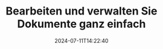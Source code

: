 ---
############################# Static ############################
layout: "family"
date: 2024-07-11T14:22:40
draft: false

product: "Editor"
product_tag: "editor"

############################# Head ############################
head_title: "Dokumentenbearbeitungslösung | On-Premise-APIs und kostenlose App"
head_description: "Bearbeiten Sie MS Office, OpenDocument, PDF-Bilder und andere Dateiformate mit der On-Premise-Lösung oder verwenden Sie die Online Document Editor-App."

############################# Header ############################
title: "Bearbeiten und verwalten Sie Dokumente ganz einfach"
description: |
  Dokumenteneditor zum Bearbeiten von Microsoft Office, OpenOffice, PDF, HTML und anderen Dokumentdateiformaten.

  Erstellen Sie neue Dokumente von Grund auf.

  Formularfelder in Dokumenten einfach verwalten.
  
############################# Platforms ############################
supported_platforms:
  enable: true  
  head_title: "Wählen Sie Ihre Plattform"
  title: "Plattformunabhängigkeit"
  description: "Die GroupDocs.Editor-Bibliothek unterstützt die folgenden Betriebssysteme und Frameworks:"
  details_link_title: "Erfahren Sie mehr"
  items:
    # supported_platforms loop
    - title: ".NET"
      description: "GroupDocs.Editor für .NET"
      color: "blue"
      tag: "net"
      link: "/editor/net/"
      features_link: "https://docs.groupdocs.com/editor/net/system-requirements/"
      features:
        # features loop
        - content: ".NET Framework 4.6.2 oder höher  <br>  .NET Core 2.0 oder höher  <br>  .NET 6.0 oder höher <br>  Mono Framework 2.6.7 oder höher"
          rows: "4"
        # features loop
        - content: "Windows, Linux, Mac OS"
          rows: "1"
        # features loop
        - content: "Microsoft Visual Studio  <br>  Xamarin (Android, iOS, Mac)  <br>  MonoDevelop"
          rows: "3"
         # features loop
        - content: "Über 60 Dateiformate"
          rows: "1"
    
    # supported_platforms loop
    - title: "Java"
      description: "GroupDocs.Editor für Java"
      color: "red"
      tag: "java"
      link: "/editor/java/"
      features_link: "https://docs.groupdocs.com/editor/java/system-requirements/"
      features:
        # features loop
        - content: "J2SE 8.0 oder höher"
          rows: "4"
        # features loop
        - content:  "Windows, Linux, Mac OS"
          rows: "1"
        # features loop
        - content:  "IntelliJ IDEA  <br>  Eclipse  <br>  NetBeans"
          rows: "3"
         # features loop
        - content:  "Über 50 Dateiformate"
          rows: "1"
    
    # supported_platforms loop
    - title: "Node.js"
      description: "GroupDocs.Editor für Node.js"
      color: "green"
      tag: "nodejs-java"
      link: "/editor/nodejs-java/"
      features_link: "https://docs.groupdocs.com/editor/nodejs-java/system-requirements/"
      features:
        # features loop
        - content: "Node.js 16+ und J2SE 8.0 (1.8)+"
          rows: "4"
        # features loop
        - content: Windows, Linux, Mac OS
          rows: "1"
        # features loop
        - content:  "Atom <br> Visual Studio Code <br> Jeder andere Texteditor"
          rows: "3"
         # features loop
        - content:  "Über 50 Dateiformate"
          rows: "1"
 
############################# Features ############################

features:
  enable: true
  title: "GroupDocs.Editor auf einen Blick"
  description: "API zum nahtlosen Bearbeiten, Übersetzen und Speichern verschiedener Dokumentformate."

  items:
    # feature loop
    - icon: "merge"
      title: "Bearbeiten Sie mehrere Dateiformate"
      content: "Bearbeiten Sie nahtlos mehrere PDF-, Office- und viele andere unterstützte Formate."

    # feature loop
    - icon: "split"
      title: "In HTML/CSS übersetzen"
      content: "Übersetzen Sie Dokumente in HTML/CSS-Markup, das mit WYSIWYG-Editoren kompatibel ist."

    # feature loop
    - icon: "structure"
      title: "Bearbeitete Dokumente speichern"
      content: "Speichern Sie bearbeitetes HTML/CSS im Quelldokumentformat oder exportieren Sie es in PDF."
    
    # feature loop
    - icon: "preview"
      title: "Extraktion von Dokumentinformationen"
      content: "Extrahieren Sie Informationen wie Seitenanzahl, Größe und Verschlüsselungsstatus."

############################# Code samples ############################
code_samples:
  enable: true
  title: "Praktischer Code-Schaukasten"
  description: "Einige Anwendungsfälle typischer GroupDocs.Editor-Vorgänge."
  items:
    # code sample loop
    - title: "Bearbeiten eines Dokuments"
      content: |
        Mit GroupDocs.Editor können Sie verschiedene Dokumentformate bearbeiten und die Änderungen speichern. Sie können ganze Dokumente oder bestimmte Teile Ihrer Dokumente bearbeiten. 
      samples:
        - language: "C#"
          color: "blue"
          content: |
            ```csharp {style=abap}   
             // Load document
            Editor editor = new Editor("sample.docx");
            
            // Edit document
            EditableDocument editableDocument = editor.Edit();
            
            // Save edited document
            editor.Save(editableDocument, "edited_sample.docx");
            ```
        - language: "Java"
          color: "red"
          content: |
            ```java {style=abap}   
            // Load document
            Editor editor = new Editor("sample.docx");
            
            // Edit document
            EditableDocument editableDocument = editor.edit();
            
            // Save edited document
            editor.save(editableDocument, "edited_sample.docx");
            ```
        - language: "TypeScript"
          color: "green"
          content: |
            ```javascript {style=abap}   
            // Load document
            const editor = new Editor("sample.docx");
            
            // Edit document
            const editableDocument = editor.edit();
            
            // Save edited document
            editor.save(editableDocument, "edited_sample.docx");
            ```

############################# Formats ############################
formats:
  enable: true
  title:  "Über 60 Dateiformate werden unterstützt"
  description: "GroupDocs.Editor unterstützt Vorgänge mit einer Vielzahl von [Dokumentformaten](https://docs.groupdocs.com/editor/net/supported-document-formats/)." 

############################# Metrics ############################

metrics:
  enable: true
  title: "Detaillierte Kennzahlen und statistische Erkenntnisse"
  description: "Tauchen Sie ein in eine detaillierte Aufschlüsselung unserer Schlüsselzahlen und bieten Sie umfassende Kennzahlen und statistische Einblicke in unsere Erfolge, Auswirkungen und unser Wachstum."

  items:
    # metrics loop
    - number: "60+"
      title: "Unterstützte Formate"
      content: "Jede Bibliothek unterstützt die Bearbeitung von mehr als 60 der gängigsten Datei- und Dokumentformate."

    # metrics loop
    - number: "274k"
      title: "NuGet-Downloads"
      content: "GroupDocs.Editor für .NET verfügt über mehr als 274.000 Downloads vom NuGet-Paketmanager."

    # metrics loop
    - number: "5.5k"
      title: "Maven-Downloads"
      content: "GroupDocs.Editor für Java verfügt über mehr als 5,5.000 Downloads aus unserem Maven-Repository."
    
    # metrics loop
    - number: "140+"
      title: "Zufriedene Kunden"
      content: "Unsere Bibliotheken werden sowohl von kleinen Einzelentwicklern als auch von führenden Unternehmen auf der ganzen Welt genutzt."


############################# Customers ############################
# logo size X1 => 170:70  X2 => 340 : 140

customers:
  enable: true
  title: "Unsere zufriedenen Kunden"
  description: "GroupDocs-Bibliotheken werden von weltweit bekannten und angesehenen Marken auf der ganzen Welt eingesetzt."

  items:
    # customers loop
    - title: "BenQ Corporation"
      logo: "benq"
    # customers loop
    - title: "Nasdaq Stock Market"
      logo: "nasdaq"
    # customers loop
    - title: "AT&T Inc."
      logo: "att"
    # customers loop
    - title: "AstraZeneca"
      logo: "astrazeneca"
    # customers loop
    - title: "Central Bank of Argentina"
      logo: "argentinacentralbank"
    # customers loop
    - title: "Roche Holding AG"
      logo: "roche"
    # customers loop
    - title: "Capita"
      logo: "capita"
    # customers loop
    - title: "Axa S.A."
      logo: "axa"
    # customers loop
    - title: "Instructure Inc."
      logo: "instructure"
     # customers loop
    - title: "Wipro"
      logo: "wipro"

############################# Actions ############################

actions:
  enable: true
  title: "Bereit anzufangen?"
  description: "Testen Sie die Funktionen von GroupDocs.Editor kostenlos auf Ihrer Plattform."
  items:
    #  loop
    - title: ".NET"
      link: "/editor/net/"
      color: "blue"
        #  loop
    - title: "Java"
      link: "/editor/java/"
      color: "red"
        #  loop
    - title: "Node.js"
      link: "/editor/nodejs-java/"
      color: "green"

############################# Faq ############################

faq:
  enable: true
  title:  "Häufig gestellte Fragen"
  description:  "Antworten auf die am häufigsten gestellten Fragen."
  items:
    #  loop
    - question: "Benötigt die GroupDocs.Editor-Bibliothek weitere Software von Drittanbietern, um Dokumente zu bearbeiten?"
      answer: |
        GroupDocs.Editor erfordert keine Installation externer Software wie Adobe Acrobat, Microsoft Office oder andere.
     #  loop
    - question:  "Kann ich die GroupDocs.Editor-Bibliothek testen, bevor ich sie kaufe?"
      answer: |
        Ja, Sie können GroupDocs.Editor ausprobieren, ohne eine Lizenz zu kaufen. Nach der Installation ohne Lizenz funktioniert die Bibliothek im Testmodus. In diesem Modus werden dem resultierenden Dokument Testabzeichen hinzugefügt und es wird auf die ersten drei Seiten zugeschnitten. Wenn Sie GroupDocs.Editor ohne die Einschränkungen der Testversion testen möchten, können Sie auch eine 30-tägige temporäre Lizenz anfordern. Weitere Einzelheiten finden Sie unter [Eine temporäre Lizenz erhalten](https://purchase.groupdocs.com/temporary-license/).
    #  loop 
    - question:  "Welche Lizenzen haben Sie?"
      answer: |
        Wir bieten verschiedene Lizenztypen an, um den Anforderungen bestimmter Entwickler oder Unternehmen gerecht zu werden. Die Lizenztypen hängen von der Anzahl der Entwickler, der Anzahl der Standorte der Entwicklerstandorte und davon ab, ob Sie Ihren Endkunden unser SDK/API bereitstellen müssen. Alternativ können Sie getaktete Lizenzen basierend auf der monatlichen Nutzung des Produkts wählen. Erfahren Sie mehr unter [Lizenztypen](https://purchase.groupdocs.com/policies/license-types/).                      
     
############################# Cloud ############################

cloud_links:
  enable: true
  title: "Low-Code-APIs von GroupDocs.Editor"
  description: "Beschleunigen Sie die Dokumentenbearbeitung in jeder Art von Anwendung mit unserer cloudbasierten REST-API."

  items:
    #  loop
    - icon: "groupdocs_editor-for-curl"
      title: "GroupDocs.Editor Cloud für cURL"
      link: "https://products.groupdocs.cloud/editor/curl"
      content: "Einfache cURL-Befehle für die Cloud-API des RESTful-Dokumenteditors zum Bearbeiten und Übersetzen von Dokumenten."

    #  loop
    - icon: "groupdocs_editor-for-net"
      title: "GroupDocs.Editor Cloud für .NET"
      link: "https://products.groupdocs.cloud/editor/net"
      content: "Cloud SDK für Microsoft .NET zur Implementierung schneller Dokumentbearbeitungsfunktionen in .NET-basierten Anwendungen."

    #  loop
    - icon: "groupdocs_editor-for-java"
      title: "GroupDocs.Editor Cloud für Java"
      link: "https://products.groupdocs.cloud/editor/java"
      content: "Bearbeiten und übersetzen Sie Dokumente in Ihren Java-Anwendungen mit unserer Cloud-API."
    
############################# Apps ############################

app_links:
  enable: true
  title: "GroupDocs.Editor NoCode-Apps"
  description: "Online-Anwendung, mit der Sie über 170 gängige Dateiformate im Browser bearbeiten können."

  items:
    #  loop
    - icon: "groupdocs_editor-app"
      title: "GroupDocs.editor Total"
      link: "https://products.groupdocs.app/editor/total"
      content: "Probieren Sie unsere kostenlose Online-App aus, um mehr als 30 Dateitypen zu bearbeiten, ohne Ihren bevorzugten Webbrowser zu verlassen."

    #  loop
    - icon: "groupdocs_words-app"
      title:  "GroupDocs.editor DOCX"
      link: "https://products.groupdocs.app/editor/docx"
      content: "Bearbeiten Sie DOCX-Dateien nahtlos online."

    #  loop
    - icon: "groupdocs_pdf-app"
      title:  "GroupDocs.editor PDF"
      link: "https://products.groupdocs.app/editor/pdf"
      content: "Bearbeiten Sie PDF-Dateien direkt im Webbrowser."
    
---